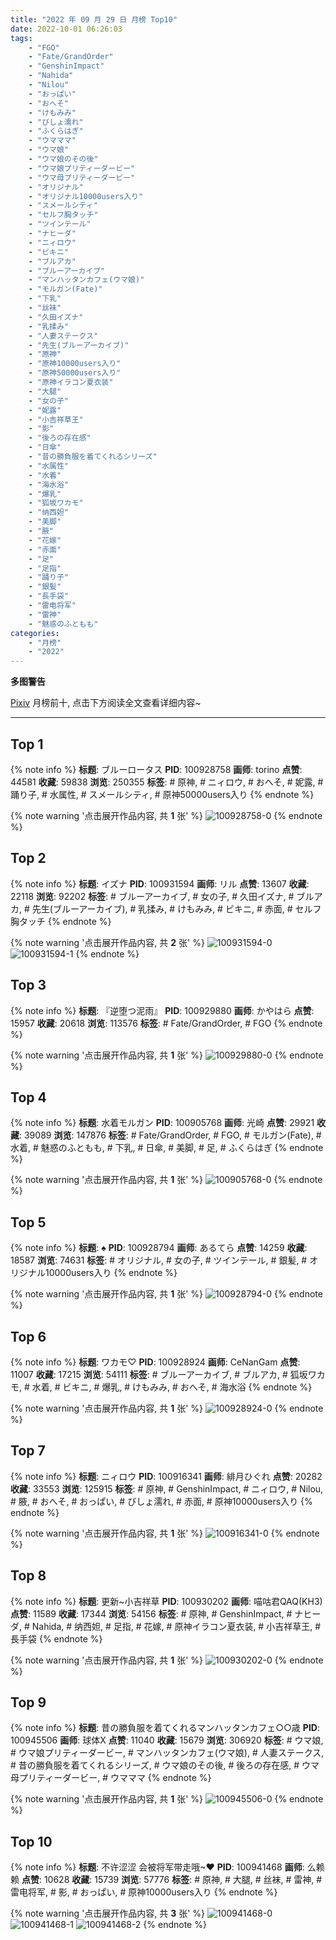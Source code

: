 ```yaml
---
title: "2022 年 09 月 29 日 月榜 Top10"
date: 2022-10-01 06:26:03
tags:
    - "FGO"
    - "Fate/GrandOrder"
    - "GenshinImpact"
    - "Nahida"
    - "Nilou"
    - "おっぱい"
    - "おへそ"
    - "けもみみ"
    - "びしょ濡れ"
    - "ふくらはぎ"
    - "ウマママ"
    - "ウマ娘"
    - "ウマ娘のその後"
    - "ウマ娘プリティーダービー"
    - "ウマ母プリティーダービー"
    - "オリジナル"
    - "オリジナル10000users入り"
    - "スメールシティ"
    - "セルフ胸タッチ"
    - "ツインテール"
    - "ナヒーダ"
    - "ニィロウ"
    - "ビキニ"
    - "ブルアカ"
    - "ブルーアーカイブ"
    - "マンハッタンカフェ(ウマ娘)"
    - "モルガン(Fate)"
    - "下乳"
    - "丝袜"
    - "久田イズナ"
    - "乳揉み"
    - "人妻ステークス"
    - "先生(ブルーアーカイブ)"
    - "原神"
    - "原神10000users入り"
    - "原神50000users入り"
    - "原神イラコン夏衣装"
    - "大腿"
    - "女の子"
    - "妮露"
    - "小吉祥草王"
    - "影"
    - "後ろの存在感"
    - "日傘"
    - "昔の勝負服を着てくれるシリーズ"
    - "水属性"
    - "水着"
    - "海水浴"
    - "爆乳"
    - "狐坂ワカモ"
    - "纳西妲"
    - "美脚"
    - "腋"
    - "花嫁"
    - "赤面"
    - "足"
    - "足指"
    - "踊り子"
    - "銀髪"
    - "長手袋"
    - "雷电将军"
    - "雷神"
    - "魅惑のふともも"
categories:
    - "月榜"
    - "2022"
---
```


<i class="fa fa-triangle-exclamation"></i>**多图警告**<i class="fa fa-triangle-exclamation"></i>

[Pixiv](https://www.pixiv.net/) 月榜前十, 点击下方阅读全文查看详细内容~

<!-- more -->

---

## Top 1

{% note info %}
**标题**: ブルーロータス
**PID**: 100928758 **画师**: torino
**点赞**: 44581 **收藏**: 59838 **浏览**: 250355
**标签**: # 原神, # ニィロウ, # おへそ, # 妮露, # 踊り子, # 水属性, # スメールシティ, # 原神50000users入り
{% endnote %}

{% note warning '点击展开作品内容, 共 **1** 张' %}
![100928758-0](https://i.pixiv.re/img-original/img/2022/09/02/00/00/42/100928758_p0.jpg)
{% endnote %}

## Top 2

{% note info %}
**标题**: イズナ
**PID**: 100931594 **画师**: リル
**点赞**: 13607 **收藏**: 22118 **浏览**: 92202
**标签**: # ブルーアーカイブ, # 女の子, # 久田イズナ, # ブルアカ, # 先生(ブルーアーカイブ), # 乳揉み, # けもみみ, # ビキニ, # 赤面, # セルフ胸タッチ
{% endnote %}

{% note warning '点击展开作品内容, 共 **2** 张' %}
![100931594-0](https://i.pixiv.re/img-original/img/2022/09/02/02/01/28/100931594_p0.png)
![100931594-1](https://i.pixiv.re/img-original/img/2022/09/02/02/01/28/100931594_p1.png)
{% endnote %}

## Top 3

{% note info %}
**标题**: 『逆堕つ泥雨』
**PID**: 100929880 **画师**: かやはら
**点赞**: 15957 **收藏**: 20618 **浏览**: 113576
**标签**: # Fate/GrandOrder, # FGO
{% endnote %}

{% note warning '点击展开作品内容, 共 **1** 张' %}
![100929880-0](https://i.pixiv.re/img-original/img/2022/09/02/00/34/30/100929880_p0.png)
{% endnote %}

## Top 4

{% note info %}
**标题**: 水着モルガン
**PID**: 100905768 **画师**: 光崎
**点赞**: 29921 **收藏**: 39089 **浏览**: 147876
**标签**: # Fate/GrandOrder, # FGO, # モルガン(Fate), # 水着, # 魅惑のふともも, # 下乳, # 日傘, # 美脚, # 足, # ふくらはぎ
{% endnote %}

{% note warning '点击展开作品内容, 共 **1** 张' %}
![100905768-0](https://i.pixiv.re/img-original/img/2022/09/01/00/00/07/100905768_p0.png)
{% endnote %}

## Top 5

{% note info %}
**标题**: ♠️
**PID**: 100928794 **画师**: あるてら
**点赞**: 14259 **收藏**: 18587 **浏览**: 74631
**标签**: # オリジナル, # 女の子, # ツインテール, # 銀髪, # オリジナル10000users入り
{% endnote %}

{% note warning '点击展开作品内容, 共 **1** 张' %}
![100928794-0](https://i.pixiv.re/img-original/img/2022/09/02/00/01/12/100928794_p0.png)
{% endnote %}

## Top 6

{% note info %}
**标题**: ワカモ♡
**PID**: 100928924 **画师**: CeNanGam
**点赞**: 11007 **收藏**: 17215 **浏览**: 54111
**标签**: # ブルーアーカイブ, # ブルアカ, # 狐坂ワカモ, # 水着, # ビキニ, # 爆乳, # けもみみ, # おへそ, # 海水浴
{% endnote %}

{% note warning '点击展开作品内容, 共 **1** 张' %}
![100928924-0](https://i.pixiv.re/img-original/img/2022/09/02/00/02/48/100928924_p0.jpg)
{% endnote %}

## Top 7

{% note info %}
**标题**: ニィロウ
**PID**: 100916341 **画师**: 緋月ひぐれ
**点赞**: 20282 **收藏**: 33553 **浏览**: 125915
**标签**: # 原神, # GenshinImpact, # ニィロウ, # Nilou, # 腋, # おへそ, # おっぱい, # びしょ濡れ, # 赤面, # 原神10000users入り
{% endnote %}

{% note warning '点击展开作品内容, 共 **1** 张' %}
![100916341-0](https://i.pixiv.re/img-original/img/2022/09/01/14/11/01/100916341_p0.png)
{% endnote %}

## Top 8

{% note info %}
**标题**: 更新~小吉祥草
**PID**: 100930202 **画师**: 喵咕君QAQ(KH3)
**点赞**: 11589 **收藏**: 17344 **浏览**: 54156
**标签**: # 原神, # GenshinImpact, # ナヒーダ, # Nahida, # 纳西妲, # 足指, # 花嫁, # 原神イラコン夏衣装, # 小吉祥草王, # 長手袋
{% endnote %}

{% note warning '点击展开作品内容, 共 **1** 张' %}
![100930202-0](https://i.pixiv.re/img-original/img/2022/09/02/00/48/27/100930202_p0.jpg)
{% endnote %}

## Top 9

{% note info %}
**标题**: 昔の勝負服を着てくれるマンハッタンカフェ○○歳
**PID**: 100945506 **画师**: 球体X
**点赞**: 11040 **收藏**: 15679 **浏览**: 306920
**标签**: # ウマ娘, # ウマ娘プリティーダービー, # マンハッタンカフェ(ウマ娘), # 人妻ステークス, # 昔の勝負服を着てくれるシリーズ, # ウマ娘のその後, # 後ろの存在感, # ウマ母プリティーダービー, # ウマママ
{% endnote %}

{% note warning '点击展开作品内容, 共 **1** 张' %}
![100945506-0](https://i.pixiv.re/img-original/img/2022/09/02/20/38/57/100945506_p0.png)
{% endnote %}

## Top 10

{% note info %}
**标题**: 不许涩涩  会被将军带走哦~♥
**PID**: 100941468 **画师**: 么赖赖
**点赞**: 10628 **收藏**: 15739 **浏览**: 57776
**标签**: # 原神, # 大腿, # 丝袜, # 雷神, # 雷电将军, # 影, # おっぱい, # 原神10000users入り
{% endnote %}

{% note warning '点击展开作品内容, 共 **3** 张' %}
![100941468-0](https://i.pixiv.re/img-original/img/2022/09/02/17/30/02/100941468_p0.jpg)
![100941468-1](https://i.pixiv.re/img-original/img/2022/09/02/17/30/02/100941468_p1.jpg)
![100941468-2](https://i.pixiv.re/img-original/img/2022/09/02/17/30/02/100941468_p2.jpg)
{% endnote %}
